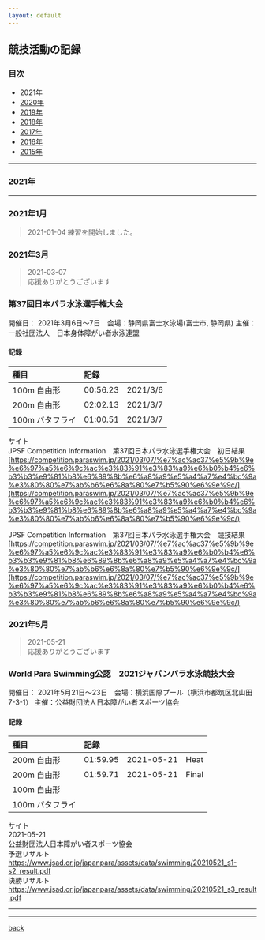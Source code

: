 ```yaml
---
layout: default
---
```


## 競技活動の記録

### 目次

*  2021年
*  [2020年](./news_2020.html)
*  [2019年](./news_2019.html)
*  [2018年](./news_2018.html)
*  [2017年](./news_2017.html)
*  [2016年](./news_2016.html)
*  [2015年](./news_2015.html)


* * *

### 2021年

* * *

### 2021年1月

>  2021-01-04 
>  練習を開始しました。  



### 2021年3月

> 2021-03-07  
> 応援ありがとうございます

### 第37回日本パラ水泳選手権大会

開催日： 2021年3月6日～7日　会場：静岡県富士水泳場(富士市, 静岡県)
主催： 一般社団法人　日本身体障がい者水泳連盟

#### 記録

| 種目       | 記録         | 　　 |
|:-------------|:------------------|:------|
| 100m 自由形           | 00:56.23 |  2021/3/6   |
| 200m 自由形           | 02:02.13 |  2021/3/7   |
| 100m バタフライ       | 01:00.51 |   2021/3/7  |

サイト  
JPSF Competition Information　第37回日本パラ水泳選手権大会　初日結果 [https://competition.paraswim.jp/2021/03/07/%e7%ac%ac37%e5%9b%9e%e6%97%a5%e6%9c%ac%e3%83%91%e3%83%a9%e6%b0%b4%e6%b3%b3%e9%81%b8%e6%89%8b%e6%a8%a9%e5%a4%a7%e4%bc%9a%e3%80%80%e7%ab%b6%e6%8a%80%e7%b5%90%e6%9e%9c/](https://competition.paraswim.jp/2021/03/07/%e7%ac%ac37%e5%9b%9e%e6%97%a5%e6%9c%ac%e3%83%91%e3%83%a9%e6%b0%b4%e6%b3%b3%e9%81%b8%e6%89%8b%e6%a8%a9%e5%a4%a7%e4%bc%9a%e3%80%80%e7%ab%b6%e6%8a%80%e7%b5%90%e6%9e%9c/)

JPSF Competition Information　第37回日本パラ水泳選手権大会　競技結果 [https://competition.paraswim.jp/2021/03/07/%e7%ac%ac37%e5%9b%9e%e6%97%a5%e6%9c%ac%e3%83%91%e3%83%a9%e6%b0%b4%e6%b3%b3%e9%81%b8%e6%89%8b%e6%a8%a9%e5%a4%a7%e4%bc%9a%e3%80%80%e7%ab%b6%e6%8a%80%e7%b5%90%e6%9e%9c/](https://competition.paraswim.jp/2021/03/07/%e7%ac%ac37%e5%9b%9e%e6%97%a5%e6%9c%ac%e3%83%91%e3%83%a9%e6%b0%b4%e6%b3%b3%e9%81%b8%e6%89%8b%e6%a8%a9%e5%a4%a7%e4%bc%9a%e3%80%80%e7%ab%b6%e6%8a%80%e7%b5%90%e6%9e%9c/)


### 2021年5月

> 2021-05-21  
> 応援ありがとうございます

### World Para Swimming公認　2021ジャパンパラ水泳競技大会

開催日： 2021年5月21日～23日　会場：横浜国際プール（横浜市都筑区北山田7-3-1）
主催：公益財団法人日本障がい者スポーツ協会

#### 記録

| 種目       | 記録         | 　　 | 　　 |
|:-------------|:------------------|:------|:------|
| 200m 自由形           | 01:59.95 |  2021-05-21 | Heat |
| 200m 自由形           | 01:59.71 |  2021-05-21 | Final |
| 100m 自由形           |   |     |     |
| 100m バタフライ       |   |    |     |


サイト  
2021-05-21  
公益財団法人日本障がい者スポーツ協会  
予選リザルト  
[ https://www.jsad.or.jp/japanpara/assets/data/swimming/20210521_s1-s2_result.pdf ](https://www.jsad.or.jp/japanpara/assets/data/swimming/20210521_s1-s2_result.pdf)  
決勝リザルト    
[ https://www.jsad.or.jp/japanpara/assets/data/swimming/20210521_s3_result.pdf ](https://www.jsad.or.jp/japanpara/assets/data/swimming/20210521_s3_result.pdf)   


* * *

* * *

[back](./)
